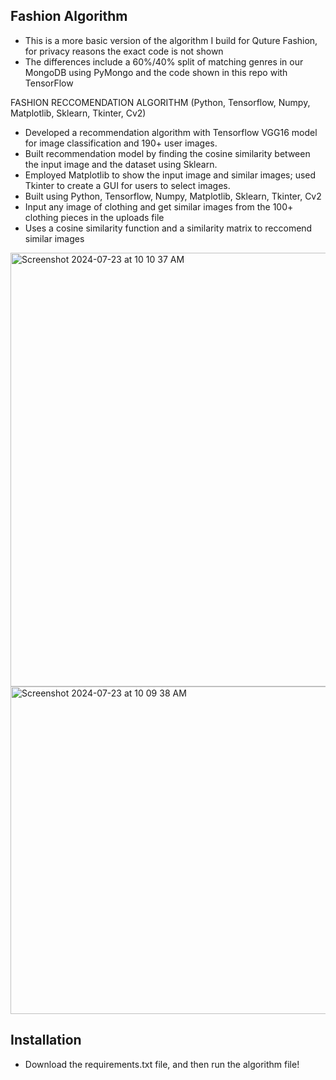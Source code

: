 ## Fashion Algorithm
- This is a more basic version of the algorithm I build for Quture Fashion, for privacy reasons the exact code is not shown
- The differences include a 60%/40% split of matching genres in our MongoDB using PyMongo and the code shown in this repo with TensorFlow

FASHION RECCOMENDATION ALGORITHM (Python, Tensorflow, Numpy, Matplotlib, Sklearn, Tkinter, Cv2)
- Developed a recommendation algorithm with Tensorflow VGG16 model for image classification and 190+ user images.
- Built recommendation model by finding the cosine similarity between the input image and the dataset using Sklearn.
- Employed Matplotlib to show the input image and similar images; used Tkinter to create a GUI for users to select images.
- Built using  Python, Tensorflow, Numpy, Matplotlib, Sklearn, Tkinter, Cv2
- Input any image of clothing and get similar images from the 100+ clothing pieces in the uploads file
- Uses a cosine similarity function and a similarity matrix to reccomend similar images

<img width="694" alt="Screenshot 2024-07-23 at 10 10 37 AM" src="https://github.com/user-attachments/assets/d053b9db-0d59-4963-86ed-d3d3dcc2d014">


<img width="524" alt="Screenshot 2024-07-23 at 10 09 38 AM" src="https://github.com/user-attachments/assets/2948a02a-4196-4d1d-be67-de5ece70a9e2">

## Installation
- Download the requirements.txt file, and then run the algorithm file!

